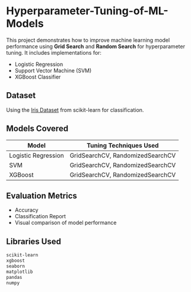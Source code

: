 # Hyperparameter-Tuning-of-ML-Models

This project demonstrates how to improve machine learning model performance using **Grid Search** and **Random Search** for hyperparameter tuning. It includes implementations for:

- Logistic Regression
- Support Vector Machine (SVM)
- XGBoost Classifier

## Dataset

Using the [Iris Dataset](https://scikit-learn.org/stable/auto_examples/datasets/plot_iris_dataset.html) from scikit-learn for classification.

## Models Covered

| Model              | Tuning Techniques Used         |
|-------------------|--------------------------------|
| Logistic Regression | GridSearchCV, RandomizedSearchCV |
| SVM                | GridSearchCV, RandomizedSearchCV |
| XGBoost            | GridSearchCV, RandomizedSearchCV |

## Evaluation Metrics

- Accuracy
- Classification Report
- Visual comparison of model performance

##  Libraries Used

```bash
scikit-learn
xgboost
seaborn
matplotlib
pandas
numpy
